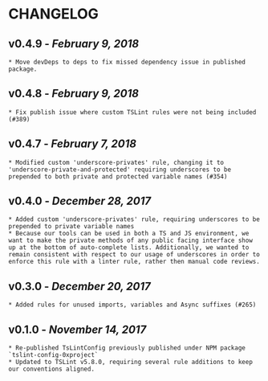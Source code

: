 # CHANGELOG

## v0.4.9 - _February 9, 2018_

    * Move devDeps to deps to fix missed dependency issue in published package.

## v0.4.8 - _February 9, 2018_

    * Fix publish issue where custom TSLint rules were not being included (#389)

## v0.4.7 - _February 7, 2018_

    * Modified custom 'underscore-privates' rule, changing it to 'underscore-private-and-protected' requiring underscores to be prepended to both private and protected variable names (#354)

## v0.4.0 - _December 28, 2017_

    * Added custom 'underscore-privates' rule, requiring underscores to be prepended to private variable names
    * Because our tools can be used in both a TS and JS environment, we want to make the private methods of any public facing interface show up at the bottom of auto-complete lists. Additionally, we wanted to remain consistent with respect to our usage of underscores in order to enforce this rule with a linter rule, rather then manual code reviews.

## v0.3.0 - _December 20, 2017_

    * Added rules for unused imports, variables and Async suffixes (#265)

## v0.1.0 - _November 14, 2017_

    * Re-published TsLintConfig previously published under NPM package `tslint-config-0xproject`
    * Updated to TSLint v5.8.0, requiring several rule additions to keep our conventions aligned.
